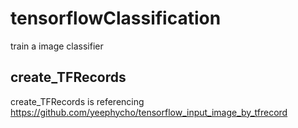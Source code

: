 # tensorflowClassification
train a image classifier


## create_TFRecords
create_TFRecords is referencing https://github.com/yeephycho/tensorflow_input_image_by_tfrecord
